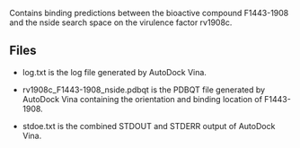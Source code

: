 Contains binding predictions between the bioactive compound F1443-1908 and the nside search space on the virulence factor rv1908c.

## Files

- log.txt is the log file generated by AutoDock Vina.

- rv1908c_F1443-1908_nside.pdbqt is the PDBQT file generated by AutoDock Vina containing the orientation and binding location of F1443-1908.

- stdoe.txt is the combined STDOUT and STDERR output of AutoDock Vina.

